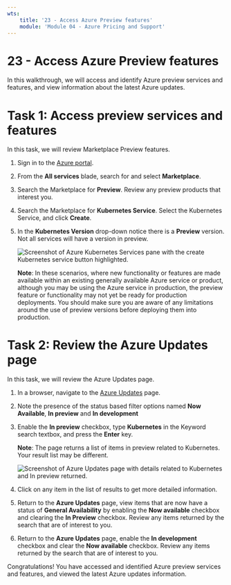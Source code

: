 ```yaml
---
wts:
    title: '23 - Access Azure Preview features'
    module: 'Module 04 - Azure Pricing and Support'
---
```


# 23 - Access Azure Preview features

In this walkthrough, we will access and identify Azure preview services and features, and view information about the latest Azure updates.

# Task 1: Access preview services and features

In this task, we will review Marketplace Preview features. 

1. Sign in to the [Azure portal](https://portal.azure.com).

2. From the **All services** blade, search for and select **Marketplace**. 

3. Search the Marketplace for **Preview**. Review any preview products that interest you. 

4. Search the Marketplace for **Kubernetes Service**. Select the Kubernetes Service, and click **Create**.

5. In the **Kubernetes Version** drop-down notice there is a **Preview** version. Not all services will have a version in preview. 

    ![Screenshot of Azure Kubernetes Services pane with the create Kubernetes service button highlighted.](../images/2301.png)

    **Note**: In these scenarios, where new functionality or features are made available within an existing generally available Azure service or product, although you may be using the Azure service in production, the preview feature or functionality may not yet be ready for production deployments. You should make sure you are aware of any limitations around the use of preview versions before deploying them into production.

# Task 2: Review the Azure Updates page

In this task, we will review the Azure Updates page.

1. In a browser, navigate to the [Azure Updates](https://azure.microsoft.com/en-us/updates/) page. 

2. Note the presence of the status based filter options named **Now Available**, **In preview** and **In development**

3. Enable the **In preview** checkbox, type **Kubernetes** in the Keyword search textbox, and press the **Enter** key. 

    **Note**: The page returns a list of items in preview related to Kubernetes. Your result list may be different. 

    ![Screenshot of Azure Updates page with details related to Kubernetes and In preview returned.](../images/2302.png)

4. Click on any item in the list of results to get more detailed information. 

5. Return to the **Azure Updates** page, view items that are now have a status of **General Availability** by enabling the **Now available** checkbox and clearing the **In Preview** checkbox. Review any items returned by the search that are of interest to you.

6. Return to the **Azure Updates** page, enable the **In development** checkbox and clear the **Now available** checkbox. Review any items returned by the search that are of interest to you.


Congratulations! You have accessed and identified Azure preview services and features, and viewed the latest Azure updates information.

